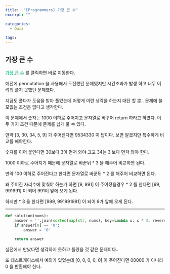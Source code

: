 ```yaml
---
title:  "[Programmers] 가장 큰 수"
excerpt: ""

categories:
  - Quiz

tags:
---
```


## 가장 큰 수

<a href="https://programmers.co.kr/learn/courses/30/lessons/42746" style="color:#0FA678" target="_blank">가장 큰 수</a> 를 클릭하면 바로 이동한다.

예전에 permutation 을 사용해서 도전했던 문제였지만 시간초과가 발생 하고 너무 어려워 풀지 못했던 문제였다.

지금도 풀다가 도움을 받아 풀었는데 어떻게 이런 생각을 하는지 대단 할 뿐.. 문제에 쓸모없는 조건은 없다고 생각한다.

이 문제에서 숫자는 1000 이하로 주어지고 문자열로 바꾸어 return 하라고 하였다. 이 두 가지 조건 때문에 문제를 쉽게 풀 수 있다.

만약 [3, 30, 34, 5, 9] 가 주어진다면 9534330 이 답이다. 보면 알겠지만 특수하게 비교를 해야한다.

숫자를 이어 붙인다면 30보다 3이 먼저 와야 크고 34는 3 보다 먼저 와야 한다. 

1000 이하로 주어지기 때문에 문자열로 바꾼뒤 * 3 을 해주어 비교하면 된다. 

만약 100 이하로 주어진다고 한다면 문자열로 바꾼뒤 * 2 를 해주어 비교하면 된다.

왜 주어진 자리수에 맞춰야 하는가 하면 [9, 991] 이 주어졌을경우 * 2 를 한다면 [99, 991991] 이 되어 991이 앞에 오게 된다.

하지만 * 3 을 한다면 [999, 991991991] 이 되어 9가 앞에 오게 된다.

---

```python
def solution(nums):
	answer = ''.join(sorted(map(str, nums), key=lambda x: x * 3, reverse=True))
	if answer[0] == '0':
		answer = '0'

	return answer
```

실전에서 만났다면 생각하지 못하고 틀렸을 것 같은 문제이다..

또 테스트케이스에서 예외가 있었는데 [0, 0, 0, 0, 0] 이 주어진다면 00000 가 아니라 0 을 반환해야 한다.